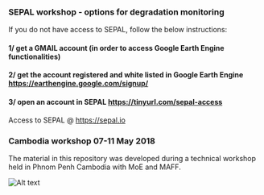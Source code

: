 ### SEPAL workshop - options for degradation monitoring
If you do not have access to SEPAL, follow the below instructions:

#### 1/ get a GMAIL account (in order to access Google Earth Engine functionalities)

#### 2/ get the account registered and white listed in Google Earth Engine https://earthengine.google.com/signup/

#### 3/ open an account in SEPAL https://tinyurl.com/sepal-access

Access to SEPAL @ https://sepal.io

### Cambodia workshop 07-11 May 2018
The material in this repository was developed during a technical workshop held in Phnom Penh Cambodia with MoE and MAFF.

![Alt text](/media/dannunzio/OSDisk/Users/dannunzio/Documents/countries/cambodia/workshop_20180507/presentations/photo_group.jpeg?raw=true "Optional Title")